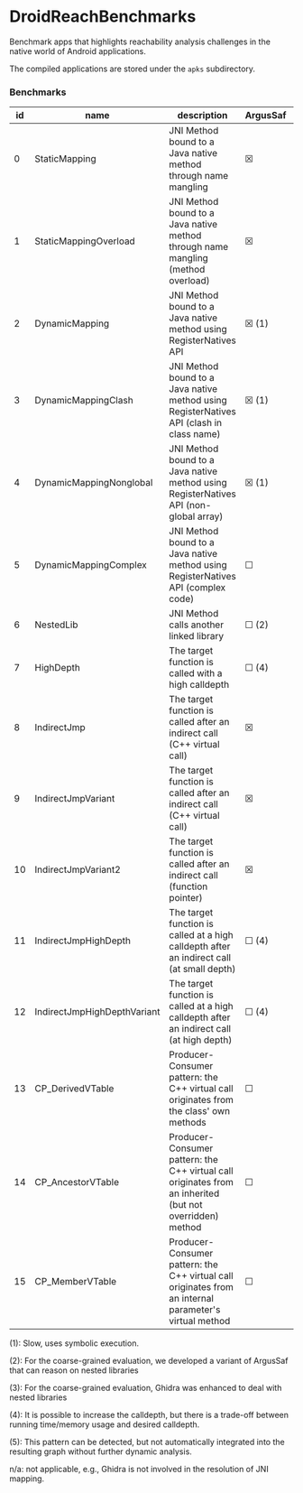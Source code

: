 # DroidReachBenchmarks

Benchmark apps that highlights reachability analysis challenges in the native world of Android applications.

The compiled applications are stored under the `apks` subdirectory.

### Benchmarks

|id  | name                        | description                                                                              | ArgusSaf    | Ghidra      | DroidReach  |
|----|-----------------------------|------------------------------------------------------------------------------------------|-------------|-------------|-------------|
| 0  | StaticMapping               | JNI Method bound to a Java native method through name mangling                           | &#9746;     | n/a         | &#9746;     |
| 1  | StaticMappingOverload       | JNI Method bound to a Java native method through name mangling (method overload)         | &#9746;     | n/a         | &#9746;     |
| 2  | DynamicMapping              | JNI Method bound to a Java native method using RegisterNatives API                       | &#9746; (1) | n/a         | &#9746;     |
| 3  | DynamicMappingClash         | JNI Method bound to a Java native method using RegisterNatives API (clash in class name) | &#9746; (1) | n/a         | &#9746; (1) |
| 4  | DynamicMappingNonglobal     | JNI Method bound to a Java native method using RegisterNatives API (non-global array)    | &#9746; (1) | n/a         | &#9746; (1) |
| 5  | DynamicMappingComplex       | JNI Method bound to a Java native method using RegisterNatives API (complex code)        | &#9744;     | n/a         | &#9746;     |
| 6  | NestedLib                   | JNI Method calls another linked library                                                  | &#9744; (2) | &#9744; (3) | &#9746;     |
| 7  | HighDepth                   | The target function is called with a high calldepth                                     | &#9744; (4) | &#9746;     | &#9746;     |
| 8  | IndirectJmp                 | The target function is called after an indirect call (C++ virtual call)                   | &#9746;     | &#9744;     | &#9746;     |
| 9  | IndirectJmpVariant          | The target function is called after an indirect call (C++ virtual call)                   | &#9746;     | &#9744;     | &#9746;     |
| 10 | IndirectJmpVariant2         | The target function is called after an indirect call (function pointer)                   | &#9746;     | &#9744;     | &#9746;     |
| 11 | IndirectJmpHighDepth        | The target function is called at a high calldepth after an indirect call (at small depth)   | &#9744; (4) | &#9744;     | &#9746;     |
| 12 | IndirectJmpHighDepthVariant | The target function is called at a high calldepth after an indirect call (at high depth)    | &#9744; (4) | &#9744;     | &#9744; (4) |
| 13 | CP_DerivedVTable            | Producer-Consumer pattern: the C++ virtual call originates from the class' own methods      | &#9744;  | &#9744;     | &#9746;     |
| 14 | CP_AncestorVTable           | Producer-Consumer pattern: the C++ virtual call originates from an inherited (but not overridden) method  | &#9744;  | &#9744;     | &#9746;     |
| 15 | CP_MemberVTable             | Producer-Consumer pattern: the C++ virtual call originates from an internal parameter's virtual method    | &#9744;  | &#9744;     | &#9744; (5)     |



(1): Slow, uses symbolic execution.

(2): For the coarse-grained evaluation, we developed a variant of ArgusSaf that can reason on nested libraries

(3): For the coarse-grained evaluation, Ghidra was enhanced to deal with nested libraries

(4): It is possible to increase the calldepth, but there is a trade-off between running time/memory usage and desired calldepth.

(5): This pattern can be detected, but not automatically integrated into the resulting graph without further dynamic analysis.  

n/a: not applicable, e.g., Ghidra is not involved in the resolution of JNI mapping. 
